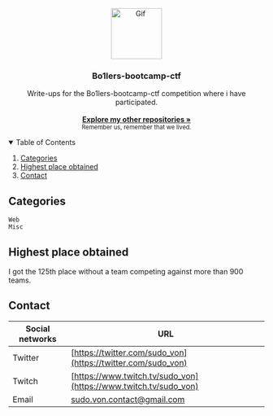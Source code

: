 <p align="center">
  <a>
    <img src="https://ctftime.org/media/events/b01lers-logo.png" alt="Gif" width="100" height="100">
  </a>

  <h3 align="center">Bo1lers-bootcamp-ctf</h3>

<p align="center">
    Write-ups for the Bo1lers-bootcamp-ctf competition where i have participated. 
    <br/>
    <br/>
    <a href="https://github.com/sudo-von"><strong>Explore my other repositories »</strong></a>
    <br/>
    <small>Remember us, remember that we lived.</small>
  </p>
</p>


<details open="open">
  <summary>Table of Contents</summary>
  <ol>
    <li>
      <a href="#categories">Categories</a>
    </li>
    <li><a href="#highest-place-obtained">Highest place obtained</a></li>
    <li><a href="#contact">Contact</a></li>
  </ol>
</details>

## Categories

```
Web
Misc
```

## Highest place obtained

I got the 125th place without a team competing against more than 900 teams.

<!-- CONTACT -->
## Contact

| Social networks  | URL |
| ------------- | -------- |
| Twitter | [https://twitter.com/sudo_von](https://twitter.com/sudo_von) |
| Twitch | [https://www.twitch.tv/sudo_von](https://www.twitch.tv/sudo_von) |
| Email | sudo.von.contact@gmail.com |